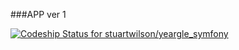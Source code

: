 ###APP ver 1

[ ![Codeship Status for stuartwilson/yeargle_symfony](https://codeship.com/projects/a0ae4670-5559-0132-2adf-3a252cfd4760/status)](https://codeship.com/projects/49308)
